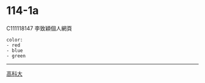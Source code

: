# 114-1a
C111118147 李致穎個人網頁

```
color:
- red
- blue
- green
```
---

[高科大](https://www.nkust.edu.tw)


